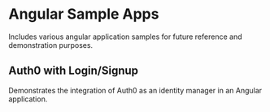 # Angular Sample Apps
Includes various angular application samples for future reference and demonstration purposes.

## Auth0 with Login/Signup
Demonstrates the integration of Auth0 as an identity manager in an Angular application.
